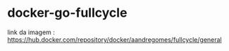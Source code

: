 # docker-go-fullcycle

link da imagem : https://hub.docker.com/repository/docker/aandregomes/fullcycle/general
